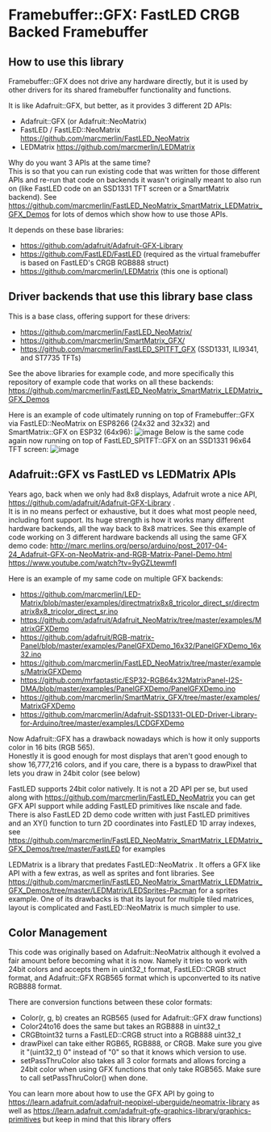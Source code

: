 Framebuffer::GFX: FastLED CRGB Backed Framebuffer
=================================================

How to use this library
-----------------------
Framebuffer::GFX does not drive any hardware directly, but it is used by other
drivers for its shared framebuffer functionality and functions.

It is like Adafruit::GFX, but better, as it provides 3 different 2D APIs:
- Adafruit::GFX (or Adafruit::NeoMatrix)
- FastLED / FastLED::NeoMatrix  https://github.com/marcmerlin/FastLED_NeoMatrix
- LEDMatrix  https://github.com/marcmerlin/LEDMatrix

Why do you want 3 APIs at the same time?  
This is so that you can run existing code that was written for those different APIs and re-run that code on backends it wasn't originally meant to also run on (like FastLED code on an SSD1331 TFT screen or a SmartMatrix backend). See https://github.com/marcmerlin/FastLED_NeoMatrix_SmartMatrix_LEDMatrix_GFX_Demos for lots of demos which show how to use those APIs.

It depends on these base libraries:
- https://github.com/adafruit/Adafruit-GFX-Library
- https://github.com/FastLED/FastLED (required as the virtual framebuffer is based on FastLED's CRGB RGB888 struct)
- https://github.com/marcmerlin/LEDMatrix (this one is optional)


Driver backends that use this library base class
------------------------------------------------
This is a base class, offering support for these drivers:
- https://github.com/marcmerlin/FastLED_NeoMatrix/
- https://github.com/marcmerlin/SmartMatrix_GFX/
- https://github.com/marcmerlin/FastLED_SPITFT_GFX (SSD1331, ILI9341, and ST7735 TFTs)

See the above libraries for example code, and more specifically this repository of example code that works on all these backends:  
https://github.com/marcmerlin/FastLED_NeoMatrix_SmartMatrix_LEDMatrix_GFX_Demos

Here is an example of code ultimately running on top of Framebuffer::GFX via FastLED::NeoMatrix on ESP8266 (24x32 and 32x32) and SmartMatrix::GFX on ESP32 (64x96):
![image](https://user-images.githubusercontent.com/1369412/58442553-03999e80-80a1-11e9-9b79-3b0d438a977e.png)
Below is the same code again now running on top of FastLED_SPITFT::GFX on an SSD1331 96x64 TFT screen:
![image](https://user-images.githubusercontent.com/1369412/58442556-072d2580-80a1-11e9-9cc6-56c5126be20d.png)


Adafruit::GFX vs FastLED vs LEDMatrix APIs
------------------------------------------
Years ago, back when we only had 8x8 displays, Adafruit wrote a nice API, https://github.com/adafruit/Adafruit-GFX-Library .  
It is in no means perfect or exhaustive, but it does what most people need,
including font support. Its huge strength is how it works many different
hardware backends, all the way back to 8x8 matrices. See this example of code
working on 3 different hardware backends all using the same GFX demo code:
http://marc.merlins.org/perso/arduino/post_2017-04-24_Adafruit-GFX-on-NeoMatrix-and-RGB-Matrix-Panel-Demo.html 
https://www.youtube.com/watch?tv=9yGZLtewmfI

Here is an example of my same code on multiple GFX backends:
- https://github.com/marcmerlin/LED-Matrix/blob/master/examples/directmatrix8x8_tricolor_direct_sr/directmatrix8x8_tricolor_direct_sr.ino
- https://github.com/adafruit/Adafruit_NeoMatrix/tree/master/examples/MatrixGFXDemo
- https://github.com/adafruit/RGB-matrix-Panel/blob/master/examples/PanelGFXDemo_16x32/PanelGFXDemo_16x32.ino 
- https://github.com/marcmerlin/FastLED_NeoMatrix/tree/master/examples/MatrixGFXDemo
- https://github.com/mrfaptastic/ESP32-RGB64x32MatrixPanel-I2S-DMA/blob/master/examples/PanelGFXDemo/PanelGFXDemo.ino
- https://github.com/marcmerlin/SmartMatrix_GFX/tree/master/examples/MatrixGFXDemo
- https://github.com/marcmerlin/Adafruit-SSD1331-OLED-Driver-Library-for-Arduino/tree/master/examples/LCDGFXDemo

Now Adafruit::GFX has a drawback nowadays which is how it only supports color in 16 bits (RGB 565).  
Honestly it is good enough for most displays that aren't good enough to show 16,777,216 colors, and 
if you care, there is a bypass to drawPixel that lets you draw in 24bit color (see below)

FastLED supports 24bit color natively. It is not a 2D API per se, but used along with
https://github.com/marcmerlin/FastLED_NeoMatrix you can get GFX API support
while adding FastLED primitives like nscale and fade.  
There is also FastLED 2D demo code written with just FastLED primitives and an XY() function to turn 2D coordinates into FastLED 1D array indexes, see https://github.com/marcmerlin/FastLED_NeoMatrix_SmartMatrix_LEDMatrix_GFX_Demos/tree/master/FastLED for examples

LEDMatrix is a library that predates FastLED::NeoMatrix . It offers a GFX like API with a few extras, as well as sprites and font libraries. See https://github.com/marcmerlin/FastLED_NeoMatrix_SmartMatrix_LEDMatrix_GFX_Demos/tree/master/LEDMatrix/LEDSprites-Pacman for a sprites example.  One of its drawbacks is that its layout for multiple tiled matrices, layout is complicated and FastLED::NeoMatrix is much simpler to use.


Color Management
----------------
This code was originally based on Adafruit::NeoMatrix although it evolved a fair
amount before becoming what it is now. Namely it tries to work with 24bit colors
and accepts them in uint32_t format, FastLED::CRGB struct format, and 
Adafruit::GFX RGB565 format which is upconverted to its native RGB888 format.

There are conversion functions between these color formats:
- Color(r, g, b) creates an RGB565 (used for Adafruit::GFX draw functions)
- Color24to16 does the same but takes an RGB888 in uint32_t
- CRGBtoint32 turns a FastLED::CRGB struct into a RGB888 uint32_t
- drawPixel can take either RGB65, RGB888, or CRGB. Make sure you give it "(uint32_t) 0"
  instead of "0" so that it knows which version to use.
- setPassThruColor also takes all 3 color formats and allows forcing a 24bit color when
  using GFX functions that only take RGB565. Make sure to call setPassThruColor() when done.

You can learn more about how to use the GFX API by going to https://learn.adafruit.com/adafruit-neopixel-uberguide/neomatrix-library as well as https://learn.adafruit.com/adafruit-gfx-graphics-library/graphics-primitives but keep in mind that this library offers 
